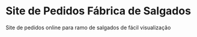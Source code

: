 # Site de Pedidos Fábrica de Salgados
 Site de pedidos online para ramo de salgados de fácil visualização
